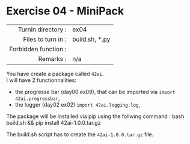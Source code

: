 # Exercise 04 - MiniPack

|                         |                    |
| -----------------------:| ------------------ |
|   Turnin directory :    |  ex04              |
|   Files to turn in :    |  build.sh, *.py    |
|   Forbidden function :  |                    |
|   Remarks :             |  n/a               |

You have create a package called `42ai`.  
I will have 2 functionnalities: 
* the progresse bar (day00 ex09), that can be imported via `import 42ai.progressbar`,
* the logger (day02 ex02) `import 42ai.logging.log`,  

The package will be installed via pip using the follwing command : bash build.sh && pip install 42ai-1.0.0.tar.gz  

The build.sh script has to create the `42ai-1.0.0.tar.gz` file.  

